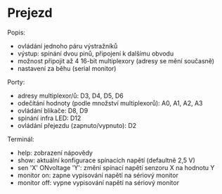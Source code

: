 # Prejezd

Popis:
 - ovládání jednoho páru výstražníků
 - výstup: spínání dvou pinů, připojení k dalšímu obvodu
 - možnost připojit až 4 16-bit multiplexory (adresy se mění současně)
 - nastavení za běhu (serial monitor)
 
 Porty:
 - adresy multiplexor/ů: D3, D4, D5, D6
 - odečítání hodnoty (podle množství multiplexorů): A0, A1, A2, A3
 - ovládání blikače: D8, D9
 - spínání infra LED: D12
 - ovládání přejezdu (zapnuto/vypnuto): D2
 
 Terminál:
 - help:				                    zobrazení nápovědy
 - show:			              	      aktuální konfigurace spínacích napětí (defaultně 2,5 V)
 - sen 'X' ONvoltage 'Y':	      změní spínací napětí senzoru X na hodnotu Y
 - monitor on:			               zapne vypisování napětí na sériový monitor
 - monitor off:			              vypne vypisování napětí na sériový monitor

 
